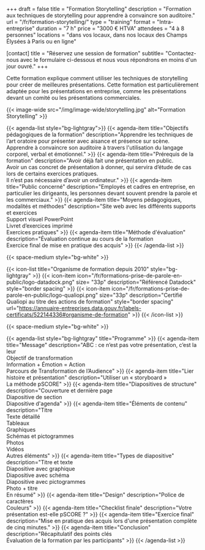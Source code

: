 +++
draft			= false
title			= "Formation Storytelling"
description 	= "Formation aux techniques de storytelling pour apprendre à convaincre son auditoire."
url	 			= "/fr/formation-storytelling/"
type			= "training"
format			= "Intra-entreprise"
duration		= "7 h"
price			= "3000 € HTVA"
attendees		= "4 à 8 personnes"
locations		= "dans vos locaux, dans nos locaux des Champs Élysées à Paris ou en ligne"

[contact]
	title	= "Réservez une session de formation"
	subtitle= "Contactez-nous avec le formulaire ci-dessous et nous vous répondrons en moins d'un jour ouvré."
+++  

Cette formation explique comment utiliser les techniques de storytelling pour créer de meilleures présentations. Cette formation est particulièrement adaptée pour les présentations en entreprise, comme les présentations devant un comité ou les présentations commerciales.

{{< image-wide src="/img/image-wide/storytelling.jpg" alt="Formation Storytelling" >}}

{{< agenda-list style="bg-lightgray">}}
	{{< agenda-item title="Objectifs pédagogiques de la formation" description="Apprendre les techniques de l’art oratoire pour présenter avec aisance et présence sur scène.<br>Apprendre à convaincre son auditoire à travers l'utilisation du langage corporel, verbal et émotionnel." >}}
	{{< agenda-item title="Prérequis de la formation" description="Avoir déjà fait une présentation en public.<br>Avoir un cas concret de présentation à donner, qui servira d’étude de cas lors de certains exercices pratiques.<br>Il n’est pas nécessaire d’avoir un ordinateur." >}}
	{{< agenda-item title="Public concerné" description="Employés et cadres en entreprise, en particulier les dirigeants, les personnes devant souvent prendre la parole et les commerciaux." >}}
	{{< agenda-item title="Moyens pédagogiques, modalités et méthodes" description="Site web avec les différents supports et exercices<br>Support visuel PowerPoint<br>Livret d’exercices imprimé<br>Exercices pratiques" >}}
	{{< agenda-item title="Méthode d'évaluation" description="Évaluation continue au cours de la formation<br>Exercice final de mise en pratique des acquis" >}}
{{< /agenda-list >}}

{{< space-medium style="bg-white" >}}

{{< icon-list title="Organisme de formation depuis 2010" style="bg-lightgray" >}}
	{{< icon-item icon="/fr/formations-prise-de-parole-en-public/logo-datadock.png" size= "33p" description="Référencé Datadock" style="border spacing" >}}
	{{< icon-item icon="/fr/formations-prise-de-parole-en-public/logo-qualiopi.png" size="33p" description="Certifié Qualiopi au titre des actions de formation" style="border spacing" url="https://annuaire-entreprises.data.gouv.fr/labels-certificats/522144336#organisme-de-formation" >}}
{{< /icon-list >}}

{{< space-medium style="bg-white" >}}

{{< agenda-list style="bg-lightgray" title="Programme" >}}
{{< agenda-item title="Message" description="ABC : ce n’est pas votre présentation, c’est la leur<br>Objectif de transformation<br>Information + Émotion = Action<br>Parcours de Transformation de l’Audience" >}}
{{< agenda-item title="Lier histoire et présentation" description="Utiliser un « storyboard »<br>La méthode pSCORE" >}}
{{< agenda-item title="Diapositives de structure" description="Couverture et dernière page<br>Diapositive de section<br>Diapositive d'agenda" >}}
{{< agenda-item title="Éléments de contenu" description="Titre<br>Texte détaillé<br>Tableaux<br>Graphiques<br>Schémas et pictogrammes<br>Photos<br>Vidéos<br>Autres éléments" >}}
{{< agenda-item title="Types de diapositive" description="Titre et texte<br>Diapositive avec graphique<br>Diapositive avec schéma<br>Diapositive avec pictogrammes<br>Photo + titre<br>En résumé" >}}
{{< agenda-item title="Design" description="Police de caractères<br>Couleurs" >}}
{{< agenda-item title="Checklist finale" description="Votre présentation est-elle pSCORE ?" >}}
{{< agenda-item title="Exercice final" description="Mise en pratique des acquis lors d'une présentation complète de cinq minutes." >}}
{{< agenda-item title="Conclusion" description="Récapitulatif des points clés<br>Évaluation de la formation par les participants" >}}
{{< /agenda-list >}}

